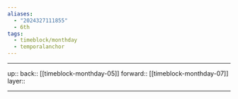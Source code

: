 ```yaml
---
aliases:
  - "2024327111855"
  - 6th
tags:
  - timeblock/monthday
  - temporalanchor
---
```




***

up:: 
back:: [[timeblock-monthday-05]]
forward:: [[timeblock-monthday-07]]
layer:: 

***

